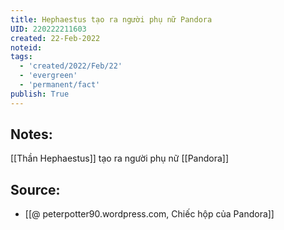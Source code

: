```yaml
---
title: Hephaestus tạo ra người phụ nữ Pandora
UID: 220222211603
created: 22-Feb-2022
noteid:
tags:
  - 'created/2022/Feb/22'
  - 'evergreen'
  - 'permanent/fact'
publish: True
---
```

## Notes:
[[Thần Hephaestus]] tạo ra người phụ nữ [[Pandora]]

## Source:
- [[@ peterpotter90.wordpress.com, Chiếc hộp của Pandora]]




